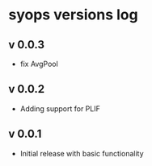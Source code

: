 # syops versions log


## v 0.0.3
- fix AvgPool

## v 0.0.2
- Adding support for PLIF

## v 0.0.1
- Initial release with basic functionality